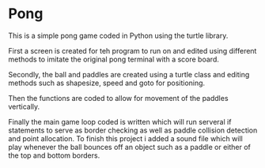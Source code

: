 # Pong
This is a simple pong game coded in Python using the turtle library.

First a screen is created for teh program to run on and edited using different methods to imitate the original pong terminal with a score board.

Secondly, the ball and paddles are created using a turtle class and editing methods such as shapesize, speed and goto for positioning.

Then the functions are coded to allow for movement of the paddles vertically. 

Finally the main game loop coded is written which will run serveral if statements to serve as border checking as well as paddle collision detection and point allocation.
To finish this project i added a sound file which will play whenever the ball bounces off an object such as a paddle or either of the top and bottom borders. 

